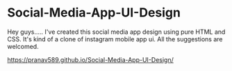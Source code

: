 # Social-Media-App-UI-Design
Hey guys..... I've created this social media app design using pure HTML and CSS. It's kind of a clone of instagram mobile app ui. All the suggestions are welcomed.


https://pranav589.github.io/Social-Media-App-UI-Design/
